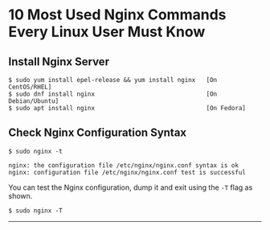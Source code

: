 # 10 Most Used Nginx Commands Every Linux User Must Know

## Install Nginx Server

```
$ sudo yum install epel-release && yum install nginx   [On CentOS/RHEL]
$ sudo dnf install nginx                               [On Debian/Ubuntu]
$ sudo apt install nginx                               [On Fedora]
```


## Check Nginx Configuration Syntax


```
$ sudo nginx -t

nginx: the configuration file /etc/nginx/nginx.conf syntax is ok
nginx: configuration file /etc/nginx/nginx.conf test is successful
```


You can test the Nginx configuration, dump it and exit using the `-T` flag as shown.


```
$ sudo nginx -T
```

------------------
[source]: https://www.tecmint.com/useful-nginx-command-examples/